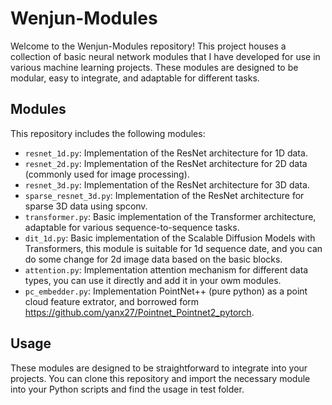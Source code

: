 # Wenjun-Modules

Welcome to the Wenjun-Modules repository! This project houses a collection of basic neural network modules that I have developed for use in various machine learning projects. These modules are designed to be modular, easy to integrate, and adaptable for different tasks.

## Modules

This repository includes the following modules:

- `resnet_1d.py`: Implementation of the ResNet architecture for 1D data.
- `resnet_2d.py`: Implementation of the ResNet architecture for 2D data (commonly used for image processing).
- `resnet_3d.py`: Implementation of the ResNet architecture for 3D data.
- `sparse_resnet_3d.py`: Implementation of the ResNet architecture for sparse 3D data using spconv.
- `transformer.py`: Basic implementation of the Transformer architecture, adaptable for various sequence-to-sequence tasks.
- `dit_1d.py`: Basic implementation of the Scalable Diffusion Models with Transformers, this module is suitable for 1d sequence date, and you can do some change for 2d image data based on the basic blocks.
- `attention.py`: Implementation attention mechanism for different data types, you can use it directly and add it in your owm modules.
- `pc_embedder.py`: Implementation PointNet++ (pure python) as a point cloud feature extrator, and borrowed form https://github.com/yanx27/Pointnet_Pointnet2_pytorch.

## Usage

These modules are designed to be straightforward to integrate into your projects. You can clone this repository and import the necessary module into your Python scripts and find the usage in test folder.


